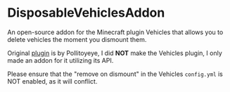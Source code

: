 # DisposableVehiclesAddon
An open-source addon for the Minecraft plugin Vehicles that allows you to delete vehicles the moment you dismount them.

Original [plugin](https://www.spigotmc.org/resources/%E2%9C%88%EF%B8%8Fvehicles-no-resourcepacks-needed.12446/) is by Pollitoyeye, I did **NOT** make the Vehicles plugin, I only made an addon for it utilizing its API.

Please ensure that the "remove on dismount" in the Vehicles ``config.yml`` is NOT enabled, as it will conflict. 
